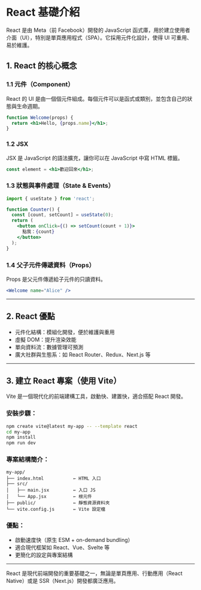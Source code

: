 # React 基礎介紹

React 是由 Meta（前 Facebook）開發的 JavaScript 函式庫，用於建立使用者介面（UI），特別是單頁應用程式（SPA）。它採用元件化設計，使得 UI 可重用、易於維護。

## 1. React 的核心概念

### 1.1 元件（Component）

React 的 UI 是由一個個元件組成。每個元件可以是函式或類別，並包含自己的狀態與生命週期。

```jsx
function Welcome(props) {
  return <h1>Hello, {props.name}</h1>;
}
```

### 1.2 JSX

JSX 是 JavaScript 的語法擴充，讓你可以在 JavaScript 中寫 HTML 標籤。

```jsx
const element = <h1>歡迎回來</h1>;
```

### 1.3 狀態與事件處理（State & Events）

```jsx
import { useState } from 'react';

function Counter() {
  const [count, setCount] = useState(0);
  return (
    <button onClick={() => setCount(count + 1)}>
      點我：{count}
    </button>
  );
}
```

### 1.4 父子元件傳遞資料（Props）

Props 是父元件傳遞給子元件的只讀資料。

```jsx
<Welcome name="Alice" />
```

---

## 2. React 優點

* 元件化結構：模組化開發，便於維護與重用
* 虛擬 DOM：提升渲染效能
* 單向資料流：數據管理可預測
* 廣大社群與生態系：如 React Router、Redux、Next.js 等

---

## 3. 建立 React 專案（使用 Vite）

Vite 是一個現代化的前端建構工具，啟動快、建置快，適合搭配 React 開發。

### 安裝步驟：

```bash
npm create vite@latest my-app -- --template react
cd my-app
npm install
npm run dev
```

### 專案結構簡介：

```
my-app/
├── index.html           ← HTML 入口
├── src/
│   ├── main.jsx         ← 入口 JS
│   └── App.jsx          ← 根元件
├── public/              ← 靜態資源資料夾
└── vite.config.js       ← Vite 設定檔
```

### 優點：

* 啟動速度快（原生 ESM + on-demand bundling）
* 適合現代框架如 React、Vue、Svelte 等
* 更簡化的設定與專案結構

---

React 是現代前端開發的重要基礎之一，無論是單頁應用、行動應用（React Native）或是 SSR（Next.js）開發都廣泛應用。
